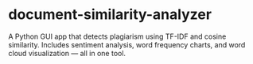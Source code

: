 # document-similarity-analyzer
A Python GUI app that detects plagiarism using TF-IDF and cosine similarity. Includes sentiment analysis, word frequency charts, and word cloud visualization — all in one tool.
